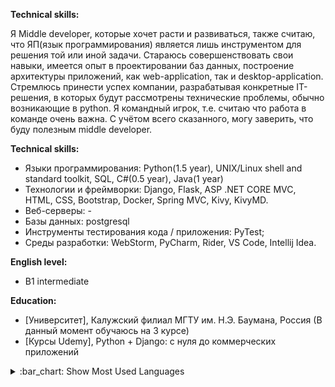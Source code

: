 **Technical skills:**

Я Middle developer, которые хочет расти и развиваться, также считаю, что ЯП(язык программирования) является лишь инструментом для решения той или иной задачи. Стараюсь совершенствовать свои навыки, имеется опыт в проектировании баз данных, построение архитектуры приложений, как web-application, так и desktop-application. Стремлюсь принести успех компании, разрабатывая конкретные IT-решения, в которых будут рассмотрены технические проблемы, обычно возникающие в python. Я командный игрок, т.е. считаю что работа в команде очень важна. С учётом всего сказанного, могу заверить, что буду полезным middle developer.

**Technical skills:**

- Языки программирования: Python(1.5 year), UNIX/Linux shell and standard toolkit, SQL,  C#(0.5 year), Java(1 year)
- Технологии и фреймворки: Django, Flask, ASP .NET CORE MVC, HTML, CSS, Bootstrap, Docker, Spring MVC, Kivy,  KivyMD.
- Веб-серверы: -
- Базы данных: postgresql
- Инструменты тестирования кода / приложения: PyTest;
- Среды разработки: WebStorm, PyCharm, Rider, VS Code, Intellij Idea.

**English level:**

- B1 intermediate

**Education:**

- [Университет], Калужский филиал МГТУ им. Н.Э. Баумана, Россия    (В данный момент обучаюсь на 3 курсе)
- [Курсы Udemy], Python + Django: с нуля до коммерческих приложений
<details>
<summary>:bar_chart: Show Most Used Languages</summary>

[![Top Langs](https://github-readme-stats.vercel.app/api/top-langs/?username=TorturedDude&layout=compact&theme=tokyonight&langs_count=5&hide=Python&card_width=420)](https://github.com/anuraghazra/github-readme-stats)

</deatails>


**Work Experience:**

- [COREPARTNERS], junior backend developer ASP .NET CORE MVC 12.08.2021 – 01.10.2021
- [Logrocon], Практика, junior backend developer ASP .NET CORE MVC 02.07.2022 – 16.07.2022

